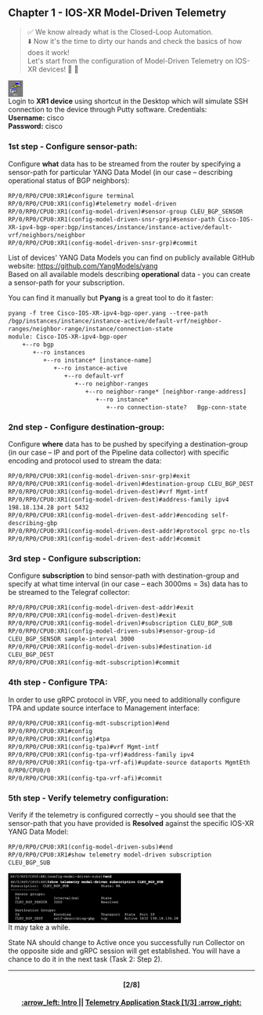 ## Chapter 1 - IOS-XR Model-Driven Telemetry

> :white_check_mark: We know already what is the Closed-Loop Automation.  
> :arrow_down: Now it's the time to dirty our hands and check the basics of how does it work! <br>
> Let's start from the configuration of Model-Driven Telemetry on IOS-XR devices! :clap: :muscle: 

<img align="center" width=6% src="/readme/XR.png"></img>  
Login to **XR1 device** using shortcut in the Desktop which will simulate SSH connection to the device through Putty software. Credentials:  
**Username:** cisco  
**Password:** cisco 

### 1st step - Configure sensor-path:
Configure **what** data has to be streamed from the router by specifying a sensor-path for particular YANG Data Model (in our case – describing operational status of BGP neighbors):
```
RP/0/RP0/CPU0:XR1#configure terminal 
RP/0/RP0/CPU0:XR1(config)#telemetry model-driven
RP/0/RP0/CPU0:XR1(config-model-driven)#sensor-group CLEU_BGP_SENSOR
RP/0/RP0/CPU0:XR1(config-model-driven-snsr-grp)#sensor-path Cisco-IOS-XR-ipv4-bgp-oper:bgp/instances/instance/instance-active/default-vrf/neighbors/neighbor
RP/0/RP0/CPU0:XR1(config-model-driven-snsr-grp)#commit
```  
List of devices' YANG Data Models you can find on publicly available GitHub website: https://github.com/YangModels/yang  
Based on all available models describing **operational** data - you can create a sensor-path for your subscription.  

You can find it manually but **Pyang** is a great tool to do it faster:  
```
pyang -f tree Cisco-IOS-XR-ipv4-bgp-oper.yang --tree-path /bgp/instances/instance/instance-active/default-vrf/neighbor-ranges/neighbor-range/instance/connection-state
module: Cisco-IOS-XR-ipv4-bgp-oper
    +--ro bgp
       +--ro instances
          +--ro instance* [instance-name]
             +--ro instance-active
                +--ro default-vrf
                   +--ro neighbor-ranges
                      +--ro neighbor-range* [neighbor-range-address]
                         +--ro instance*
                            +--ro connection-state?   Bgp-conn-state
```

### 2nd step - Configure destination-group:
Configure **where** data has to be pushed by specifying a destination-group (in our 
case – IP and port of the Pipeline data collector) with specific encoding and protocol used to stream the data:

```
RP/0/RP0/CPU0:XR1(config-model-driven-snsr-grp)#exit
RP/0/RP0/CPU0:XR1(config-model-driven)#destination-group CLEU_BGP_DEST
RP/0/RP0/CPU0:XR1(config-model-driven-dest)#vrf Mgmt-intf
RP/0/RP0/CPU0:XR1(config-model-driven-dest)#address-family ipv4 198.18.134.28 port 5432
RP/0/RP0/CPU0:XR1(config-model-driven-dest-addr)#encoding self-describing-gbp
RP/0/RP0/CPU0:XR1(config-model-driven-dest-addr)#protocol grpc no-tls
RP/0/RP0/CPU0:XR1(config-model-driven-dest-addr)#commit
```

### 3rd step - Configure subscription:
Configure **subscription** to bind sensor-path with destination-group and specify at what time interval (in our case – each 3000ms = 3s) data has to be streamed to the Telegraf collector: 
```
RP/0/RP0/CPU0:XR1(config-model-driven-dest-addr)#exit
RP/0/RP0/CPU0:XR1(config-model-driven-dest)#exit
RP/0/RP0/CPU0:XR1(config-model-driven)#subscription CLEU_BGP_SUB
RP/0/RP0/CPU0:XR1(config-model-driven-subs)#sensor-group-id CLEU_BGP_SENSOR sample-interval 3000
RP/0/RP0/CPU0:XR1(config-model-driven-subs)#destination-id CLEU_BGP_DEST
RP/0/RP0/CPU0:XR1(config-mdt-subscription)#commit
```

### 4th step - Configure TPA:
In order to use gRPC protocol in VRF, you need to additionally configure TPA and update source interface to Management interface:  
```
RP/0/RP0/CPU0:XR1(config-mdt-subscription)#end
RP/0/RP0/CPU0:XR1#config
RP/0/RP0/CPU0:XR1(config)#tpa
RP/0/RP0/CPU0:XR1(config-tpa)#vrf Mgmt-intf
RP/0/RP0/CPU0:XR1(config-tpa-vrf)#address-family ipv4
RP/0/RP0/CPU0:XR1(config-tpa-vrf-afi)#update-source dataports MgmtEth 0/RP0/CPU0/0
RP/0/RP0/CPU0:XR1(config-tpa-vrf-afi)#commit
```

### 5th step - Verify telemetry configuration:
Verify if the telemetry is configured correctly – you should see that the sensor-path that you have provided is **Resolved** against the specific IOS-XR YANG Data Model:
```
RP/0/RP0/CPU0:XR1(config-model-driven-subs)#end
RP/0/RP0/CPU0:XR1#show telemetry model-driven subscription CLEU_BGP_SUB
```
<img align="center" width=70% src="/readme/3.png"></img>  
It may take a while.

State NA should change to Active once you successfully run Collector on the opposite side and gRPC session will get established. You will have a chance to do it in the next task (Task 2: Step 2).  

---
<h4 align="center">[2/8]</h4>
<h4 align="center"> <a href="../README.md"> :arrow_left: Intro </a> || <a href="/readme/2.md"> Telemetry Application Stack [1/3] :arrow_right: </a> </h4>

